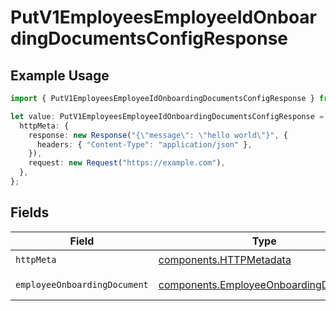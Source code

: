 # PutV1EmployeesEmployeeIdOnboardingDocumentsConfigResponse

## Example Usage

```typescript
import { PutV1EmployeesEmployeeIdOnboardingDocumentsConfigResponse } from "@gusto/embedded-api/models/operations/putv1employeesemployeeidonboardingdocumentsconfig.js";

let value: PutV1EmployeesEmployeeIdOnboardingDocumentsConfigResponse = {
  httpMeta: {
    response: new Response("{\"message\": \"hello world\"}", {
      headers: { "Content-Type": "application/json" },
    }),
    request: new Request("https://example.com"),
  },
};
```

## Fields

| Field                                                                                          | Type                                                                                           | Required                                                                                       | Description                                                                                    |
| ---------------------------------------------------------------------------------------------- | ---------------------------------------------------------------------------------------------- | ---------------------------------------------------------------------------------------------- | ---------------------------------------------------------------------------------------------- |
| `httpMeta`                                                                                     | [components.HTTPMetadata](../../models/components/httpmetadata.md)                             | :heavy_check_mark:                                                                             | N/A                                                                                            |
| `employeeOnboardingDocument`                                                                   | [components.EmployeeOnboardingDocument](../../models/components/employeeonboardingdocument.md) | :heavy_minus_sign:                                                                             | Example response                                                                               |